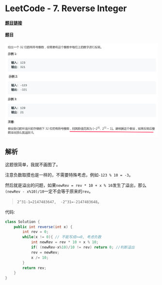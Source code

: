 # LeetCode - 7. Reverse Integer

#### [题目链接]()

#### 题目

![7_t.png](images/7_t.png)

## 解析

这题很简单，我就不画图了。

注意负数取摸也是一样的，不需要特殊考虑，例如`-123 % 10 = -3`。

然后就是溢出的问题，如果`newRev = rev * 10 + x % 10`发生了溢出，那么`(newRev - x%10)/10`一定不会等于原来的`rev`。

> `2^31-1=2147483647,  -2^31=-2147483648`。

代码:

```java
class Solution {
    public int reverse(int x) {
        int rev = 0;
        while(x != 0){ // 不能写成>=0, 考虑负数
            int newRev = rev * 10 + x % 10;  
            if( (newRev-x%10)/10 != rev) return 0; //判断溢出
            rev = newRev;
            x /= 10;
        }
        return rev;
    }
}
```

